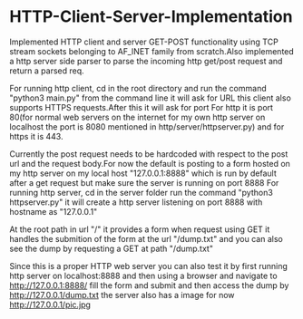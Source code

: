 # HTTP-Client-Server-Implementation
Implemented HTTP client and server GET-POST functionality using TCP stream sockets belonging to AF_INET family from scratch.Also implemented a http server side parser to parse the incoming http get/post request and return a parsed req.

For running http client, cd in the root directory  and run the command "python3 main.py" from the command line it will ask for URL this client also supports HTTPS requests.After this it will ask for port For http it is port 80(for normal web servers on the internet for my own http server on localhost the port is 8080 mentioned in http/server/httpserver.py) and for https it is 443.


Currently the post request needs to be hardcoded with respect to the post url and the request body.For now the default is posting to a form hosted on my http server on my local host "127.0.0.1:8888" which is run by default after a get request but make sure the server is running on port 8888
For running http server, cd in the server folder run the command "python3 httpserver.py" it will create a http server listening on port 8888 with hostname as "127.0.0.1"


At the root path in url "/" it provides a form when request using GET it handles the submition of the form at the url "/dump.txt" and you can also see the dump by requesting a GET at path "/dump.txt" 


Since this is a proper HTTP web server you can also test it by first running http server on localhost:8888 and then using a browser and navigate to http://127.0.0.1:8888/ fill the form and submit and then access the dump by http://127.0.0.1/dump.txt the server also has a image for now http://127.0.0.1/pic.jpg
